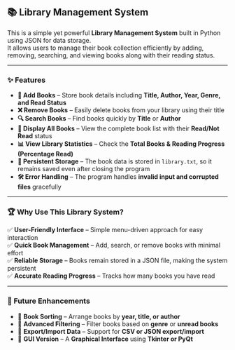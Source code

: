 ## 📚 Library Management System  

This is a simple yet powerful **Library Management System** built in Python using JSON for data storage.  
It allows users to manage their book collection efficiently by adding, removing, searching, and viewing books along with their reading status.  

---

### ✨ Features  

- **📖 Add Books** – Store book details including **Title, Author, Year, Genre, and Read Status**  
- **❌ Remove Books** – Easily delete books from your library using their title  
- **🔍 Search Books** – Find books quickly by **Title** or **Author**  
- **📂 Display All Books** – View the complete book list with their **Read/Not Read** status  
- **📊 View Library Statistics** – Check the **Total Books & Reading Progress (Percentage Read)**  
- **💾 Persistent Storage** – The book data is stored in `library.txt`, so it remains saved even after closing the program  
- **🛠️ Error Handling** – The program handles **invalid input and corrupted files** gracefully  

---

### 🏆 Why Use This Library System?  

✅ **User-Friendly Interface** – Simple menu-driven approach for easy interaction  
✅ **Quick Book Management** – Add, search, or remove books with minimal effort  
✅ **Reliable Storage** – Books remain stored in a JSON file, making the system persistent  
✅ **Accurate Reading Progress** – Tracks how many books you have read  

---

### 🔮 Future Enhancements  

- 🔹 **Book Sorting** – Arrange books by **year, title, or author**  
- 🔹 **Advanced Filtering** – Filter books based on **genre** or **unread books**  
- 🔹 **Export/Import Data** – Support for **CSV or JSON export/import**  
- 🔹 **GUI Version** – A **Graphical Interface** using **Tkinter or PyQt**  
